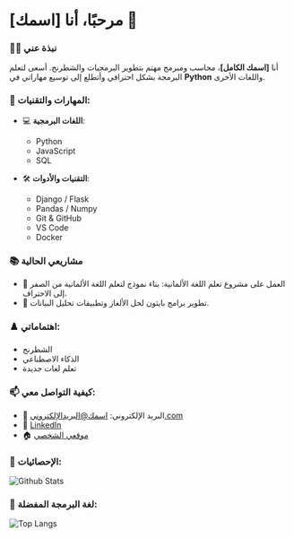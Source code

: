 
# مرحبًا، أنا [اسمك] 👋

### 👨‍💻 نبذة عني
أنا **[اسمك الكامل]**، محاسب ومبرمج مهتم بتطوير البرمجيات والشطرنج. أسعى لتعلم البرمجة بشكل احترافي وأتطلع إلى توسيع مهاراتي في **Python** واللغات الأخرى.

### 💼 المهارات والتقنيات:
- 💻 **اللغات البرمجية**: 
  - Python
  - JavaScript
  - SQL

- 🛠️ **التقنيات والأدوات**:
  - Django / Flask
  - Pandas / Numpy
  - Git & GitHub
  - VS Code
  - Docker

### 📚 مشاريعي الحالية
- 🔭 العمل على مشروع تعلم اللغة الألمانية: بناء نموذج لتعلم اللغة الألمانية من الصفر إلى الاحتراف.
- 🤖 تطوير برامج بايثون لحل الألغاز وتطبيقات تحليل البيانات.

### ♟️ اهتماماتي:
- الشطرنج
- الذكاء الاصطناعي
- تعلم لغات جديدة

### 📫 كيفية التواصل معي:
- 📧 البريد الإلكتروني: [اسمك@البريدالإلكتروني.com](mailto:اسمك@البريدالإلكتروني.com)
- 💼 [LinkedIn](https://www.linkedin.com/in/اسمك/)
- 🏠 [موقعي الشخصي](https://www.yourwebsite.com)

### 🌟 الإحصائيات:
![Github Stats](https://github-readme-stats.vercel.app/api?username=اسم_مستخدم_GitHub&show_icons=true&theme=radical)

### 🚀 لغة البرمجة المفضلة:
![Top Langs](https://github-readme-stats.vercel.app/api/top-langs/?username=اسم_مستخدم_GitHub&layout=compact&theme=radical)

